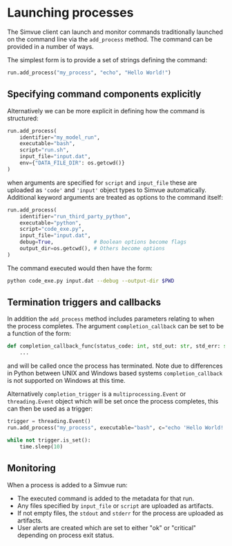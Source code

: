 # Launching processes

The Simvue client can launch and monitor commands traditionally launched on the command line via the `add_process` method. The command can be provided in a number of ways.

The simplest form is to provide a set of strings defining the command:
```python
run.add_process("my_process", "echo", "Hello World!")
```

## Specifying command components explicitly
Alternatively we can be more explicit in defining how the command is structured:

```python
run.add_process(
    identifier="my_model_run",
    executable="bash",
    script="run.sh",
    input_file="input.dat",
    env={"DATA_FILE_DIR": os.getcwd()}
)
```

when arguments are specified for `script` and `input_file` these are uploaded as `'code'` and `'input'` object types to Simvue automatically. Additional keyword arguments are treated as options to the command itself:

```python
run.add_process(
    identifier="run_third_party_python",
    executable="python",
    script="code_exe.py",
    input_file="input.dat",
    debug=True,             # Boolean options become flags
    output_dir=os.getcwd(), # Others become options
)
```

The command executed would then have the form:
```sh
python code_exe.py input.dat --debug --output-dir $PWD
```

## Termination triggers and callbacks

In addition the `add_process` method includes parameters relating to when the process completes. The argument `completion_callback` can be set to be a function of the form:

```python
def completion_callback_func(status_code: int, std_out: str, std_err: str) -> None:
    ...
```

and will be called once the process has terminated. Note due to differences in Python between UNIX and Windows based systems `completion_callback` is not supported on Windows at this time.

Alternatively `completion_trigger` is a `multiprocessing.Event` or `threading.Event` object which will be set once the process completes, this can then be used as a trigger:

```python
trigger = threading.Event()
run.add_process("my_process", executable="bash", c="echo 'Hello World!'", completion_trigger=trigger)

while not trigger.is_set():
    time.sleep(10)
```

## Monitoring

When a process is added to a Simvue run:

* The executed command is added to the metadata for that run.
* Any files specified by `input_file` or `script` are uploaded as artifacts.
* If not empty files, the `stdout` and `stderr` for the process are uploaded as artifacts.
* User alerts are created which are set to either "ok" or "critical" depending on process exit status.

